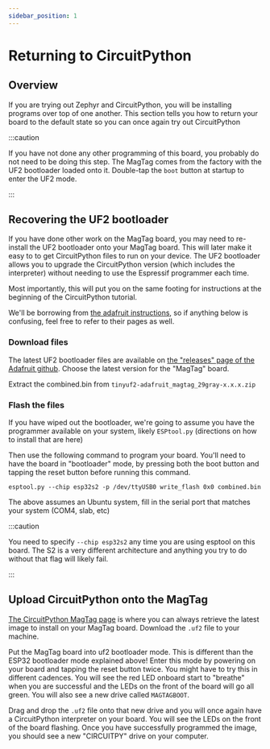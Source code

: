 ```yaml
---
sidebar_position: 1
---
```


# Returning to CircuitPython 

## Overview

If you are trying out Zephyr and CircuitPython, you will be installing programs over top of one another. This section tells you how to return your board to the default state so you can once again try out CircuitPython

:::caution

If you have not done any other programming of this board, you probably do not need to be doing this step. The MagTag comes from the factory with the UF2 bootloader loaded onto it. Double-tap the `boot` button at startup to enter the UF2 mode. 

:::

## Recovering the UF2 bootloader


If you have done other work on the MagTag board, you may need to re-install the UF2 bootloader onto your MagTag board. This will later make it easy to to get CircuitPython files to run on your device. The UF2 bootloader allows you to upgrade the CircuitPython version (which includes the interpreter) without needing to use the Espressif programmer each time. 

Most importantly, this will put you on the same footing for instructions at the beginning of the CircuitPython tutorial.

We'll be borrowing from [the adafruit instructions](https://learn.adafruit.com/adafruit-magtag/install-uf2-bootloader), so if anything below is confusing, feel free to refer to their pages as well.

### Download files

The latest UF2 bootloader files are available on [  the "releases" page of the Adafruit github](https://github.com/adafruit/tinyuf2/releases/). Choose the latest version for the "MagTag" board.

Extract the combined.bin from `tinyuf2-adafruit_magtag_29gray-x.x.x.zip` 

### Flash the files

If you have wiped out the bootloader, we're going to assume you have the programmer available on your system, likely `ESPtool.py` (directions on how to install that are here)

Then use the following command to program your board. You'll need to have the board in "bootloader" mode, by pressing both the boot button and tapping the reset button before running this command.

`esptool.py --chip esp32s2 -p /dev/ttyUSB0 write_flash 0x0 combined.bin`

The above assumes an Ubuntu system, fill in the serial port that matches your system (COM4, slab, etc)

:::caution

You need to specify `--chip esp32s2` any time you are using esptool on this board. The S2 is a very different architecture and anything you try to do without that flag will likely fail.

:::

## Upload CircuitPython onto the MagTag

[The CircuitPython MagTag page](https://circuitpython.org/board/adafruit_magtag_2.9_grayscale/) is where you can always retrieve the latest image to install on your MagTag board. Download the `.uf2` file to your machine.

Put the MagTag board into uf2 bootloader mode. This is different than the ESP32 bootloader mode explained above! Enter this mode by powering on your board and tapping the reset button twice. You might have to try this in different cadences. You will see the red LED onboard start to "breathe" when you are successful and the LEDs on the front of the board will go all green. You will also see a new drive called `MAGTAGBOOT`.

Drag and drop the `.uf2` file onto that new drive and you will once again have a CircuitPython interpreter on your board. You will see the LEDs on the front of the board flashing. Once you have successfully programmed the image, you should see a new "CIRCUITPY" drive on your computer.
